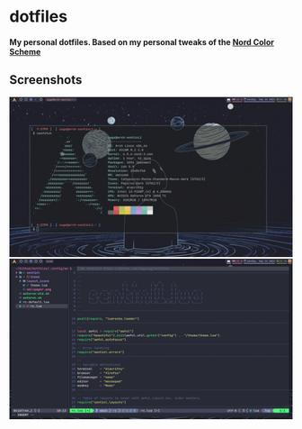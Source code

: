 # dotfiles
#### My personal dotfiles. Based on my personal tweaks of the [Nord Color Scheme](https://www.nordtheme.com/docs/colors-and-palettes)

## Screenshots
![simple bg](screenshots/print1.png)
![nvim](screenshots/print2.png)
